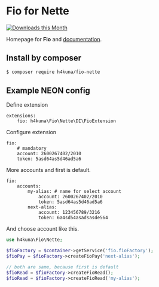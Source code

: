 # Fio for Nette

[![Downloads this Month](https://img.shields.io/packagist/dm/h4kuna/fio-nette.svg)](https://packagist.org/packages/h4kuna/fio-nette)

Homepage for **Fio** and [documentation](//github.com/h4kuna/fio).

## Install by composer

```sh
$ composer require h4kuna/fio-nette
```

Example NEON config
-------------------
Define extension
```neon
extensions:
	fio: h4kuna\Fio\Nette\DI\FioExtension
```

Configure extension
```neon
fio:
	# mandatory
	account: 2600267402/2010
	token: 5asd64as5d46ad5a6
```

More accounts and first is default.
```neon
fio:
	accounts:
		my-alias: # name for select account
			account: 2600267402/2010
			token: 5asd64as5d46ad5a6
		next-alias:
			account: 123456789/3216
			token: 6a4sd54asadsasde564
```

And choose account like this.
```php
use h4kuna\Fio\Nette;

$fioFactory = $container->getService('fio.fioFactory');
$fioPay = $fioFactory->createFioPay('next-alias');

// both are same, because first is default
$fioRead = $fioFactory->createFioRead();
$fioRead = $fioFactory->createFioRead('my-alias');
```
